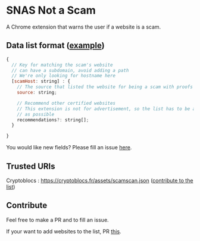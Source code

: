# SNAS Not a Scam

A Chrome extension that warns the user if a website is a scam.

## Data list format ([example](https://github.com/Slaals/slaals.github.io/blob/master/assets/scamscan.json))
```javascript
{
  // Key for matching the scam's website
  // can have a subdomain, avoid adding a path
  // We're only looking for hostname here
  [scamHost: string] : {
    // The source that listed the website for being a scam with proofs
    source: string;

    // Recommend other certified websites
    // This extension is not for advertisement, so the list has to be as exhaustive
    // as possible
    recommendations?: string[];
  }

}
```

You would like new fields? Please fill an issue [here](https://github.com/Chaine-de-Blocs/SNAS/issues).

## Trusted URIs

Cryptoblocs : https://cryptoblocs.fr/assets/scamscan.json ([contribute to the list](https://github.com/Slaals/slaals.github.io/blob/master/assets/scamscan.json))

## Contribute

Feel free to make a PR and to fill an issue.

If your want to add websites to the list, PR [this](https://github.com/Slaals/slaals.github.io/blob/master/assets/scamscan.json).
